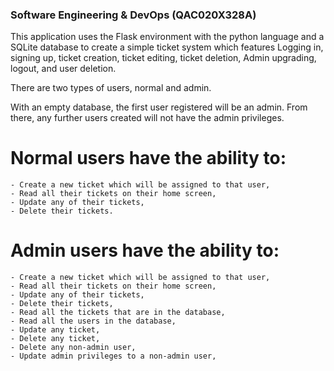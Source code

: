 ### Software Engineering & DevOps (QAC020X328A)

This application uses the Flask environment with the python language and a SQLite database to create a simple ticket system which features Logging in, signing up, ticket creation, ticket editing, ticket deletion, Admin upgrading, logout, and user deletion.

There are two types of users, normal and admin.

With an empty database, the first user registered will be an admin. From there, any further users created will not have the admin privileges.

# Normal users have the ability to:
    - Create a new ticket which will be assigned to that user,
    - Read all their tickets on their home screen,
    - Update any of their tickets,
    - Delete their tickets.

# Admin users have the ability to:
    - Create a new ticket which will be assigned to that user,
    - Read all their tickets on their home screen,
    - Update any of their tickets,
    - Delete their tickets,
    - Read all the tickets that are in the database,
    - Read all the users in the database,
    - Update any ticket,
    - Delete any ticket,
    - Delete any non-admin user,
    - Update admin privileges to a non-admin user,

